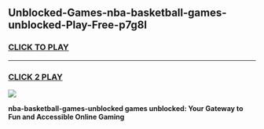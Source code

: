 
## Unblocked-Games-nba-basketball-games-unblocked-Play-Free-p7g8l
<h3>
<a href="https://premium76.site?title=nba-basketball-games-unblocked&ref=12A">CLICK TO PLAY</a></h3>
<hr>

<h3>
<a href="https://premium76.site?title=nba-basketball-games-unblocked&ref=12A">CLICK 2 PLAY</a>
  
</h3>

<a href="https://premium76.site?title=nba-basketball-games-unblocked&ref=12A"><img src="https://clearcache.store/games.png"></a>


**nba-basketball-games-unblocked games unblocked: Your Gateway to Fun and Accessible Online Gaming**
